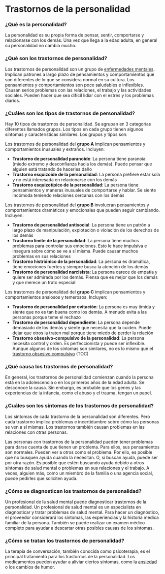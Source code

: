 Trastornos de la personalidad
=============================


### ¿Qué es la personalidad?


La personalidad es su propia forma de pensar, sentir, comportarse 
y relacionarse con los demás. Una vez que llega a la edad adulta, en 
general su personalidad no cambia mucho.


### ¿Qué son los trastornos de personalidad?


Los trastornos de personalidad son un grupo de [enfermedades mentales](https://medlineplus.gov/spanish/mentaldisorders.html). Implican patrones a largo plazo de pensamientos y 
comportamientos que son diferentes de lo que se considera normal en 
su cultura. Los pensamientos y comportamientos son poco saludables 
e inflexibles. Causan serios problemas con las relaciones, el trabajo y 
las actividades sociales. Pueden hacer que sea difícil lidiar con el 
estrés y los problemas diarios.


### ¿Cuáles son los tipos de trastornos de personalidad?


Hay 10 tipos de trastornos de personalidad. Se agrupan en 3 
categorías diferentes llamados grupos. Los tipos en cada grupo tienen 
algunos síntomas y características similares. Los grupos y tipos son:


Los trastornos de personalidad del **grupo A** implican pensamientos 
y comportamientos inusuales y extraños. Incluyen:


* **Trastorno de personalidad paranoide**: La persona 
tiene paranoia (miedo extremo y desconfianza hacia los demás). Puede 
pensar que alguien está tratando de hacerles daño
* **Trastorno esquizoide de la personalidad**: La persona 
prefiere estar sola y no está interesada en relacionarse con los demás
* **Trastorno esquizotípico de la personalidad**: La 
persona tiene pensamientos y maneras inusuales de comportarse y 
hablar. Se siente incómoda teniendo relaciones cercanas con los 
demás


Los trastornos de personalidad del **grupo B** involucran 
pensamientos y comportamientos dramáticos y emocionales que 
pueden seguir cambiando. Incluyen:


* **Trastorno de personalidad antisocial**: La persona 
tiene un patrón a largo plazo de manipulación, explotación o violación 
de los derechos de los demás
* **Trastorno límite de la personalidad**: La persona tiene 
muchos problemas para controlar sus emociones. Esto le hace 
impulsiva e insegura sobre cómo se ve a sí misma. Puede causar 
muchos problemas en sus relaciones
* **Trastorno histriónico de la personalidad**: La persona 
es dramática, tiene emociones fuertes y siempre busca la atención de 
los demás
* **Trastorno de personalidad narcisista**: La persona 
carece de empatía y quiere ser admirada por los demás. Piensa que es 
mejor que los demás y que merece un trato especial


Los trastornos de personalidad del **grupo C** implican pensamientos 
y comportamientos ansiosos y temerosos. Incluyen:


* **Trastorno de personalidad por evitación**: La persona 
es muy tímida y siente que no es tan buena como los demás. A 
menudo evita a las personas porque teme el rechazo
* **Trastorno de personalidad dependiente**: La persona 
depende demasiado de los demás y siente que necesita que la cuiden. 
Puede dejar que otros la traten mal porque tiene miedo de perder la 
relación
* **Trastorno obsesivo-compulsivo de la personalidad**: La 
persona necesita control y orden. Es perfeccionista y puede ser 
inflexible. Aunque algunos de los síntomas son similares, no es lo 
mismo que el [trastorno obsesivo compulsivo](https://medlineplus.gov/spanish/obsessivecompulsivedisorder.html) (TOC)


### ¿Qué causa los trastornos de personalidad?


En general, los trastornos de personalidad comienzan cuando la 
persona está en la adolescencia o en los primeros años de la edad 
adulta. Se desconoce la causa. Sin embargo, es probable que los 
genes y las experiencias de la infancia, como el abuso y el trauma, 
tengan un papel.


### ¿Cuáles son los síntomas de los trastornos de personalidad?


Los síntomas de cada trastorno de la personalidad son diferentes. 
Pero cada trastorno implica problemas e incertidumbre sobre cómo las 
personas se ven a sí mismas. Los trastornos también causan 
problemas en las relaciones con otras personas.


Las personas con trastornos de la personalidad pueden tener 
problemas para darse cuenta de que tienen un problema. Para ellos, 
sus pensamientos son normales. Pueden ver a otros como el problema. 
Por ello, es posible que no busquen ayuda cuando la necesitan. O, si 
buscan ayuda, puede ser por otra razón. Es posible que estén 
buscando ayuda debido a otros síntomas de salud mental o problemas 
en sus relaciones y el trabajo. A veces, alguien más, como un miembro 
de la familia o una agencia social, puede pedirles que soliciten ayuda.


### ¿Cómo se diagnostican los trastornos de personalidad?


Un profesional de la salud mental puede diagnosticar trastornos de 
la personalidad. Un profesional de salud mental es un especialista en 
diagnosticar y tratar problemas de salud mental. Para hacer un 
diagnóstico, el proveedor considerará los síntomas, las experiencias y 
la historia médica familiar de la persona. También se puede realizar un 
examen médico completo para ayudar a descartar otras posibles 
causas de los síntomas.


### ¿Cómo se tratan los trastornos de personalidad?


La terapia de conversación, también conocida como psicoterapia, 
es el principal tratamiento para los trastornos de la personalidad. Los 
medicamentos pueden ayudar a aliviar ciertos síntomas, como la 
[ansiedad](https://medlineplus.gov/spanish/anxiety.html) o los cambios de humor.

